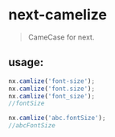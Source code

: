 # next-camelize
> CameCase for next.


## usage:
```js
nx.camlize('font-size');
nx.camlize('font.size');
nx.camlize('font_size');
//fontSize

nx.camlize('abc.fontSize'); 
//abcFontSize
```
